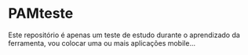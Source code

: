 # PAMteste

Este repositório é apenas um teste de estudo durante o aprendizado da ferramenta, vou colocar uma ou mais aplicações mobile...
